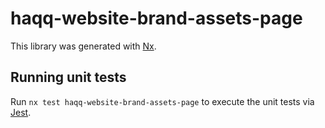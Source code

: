 # haqq-website-brand-assets-page

This library was generated with [Nx](https://nx.dev).

## Running unit tests

Run `nx test haqq-website-brand-assets-page` to execute the unit tests via [Jest](https://jestjs.io).
